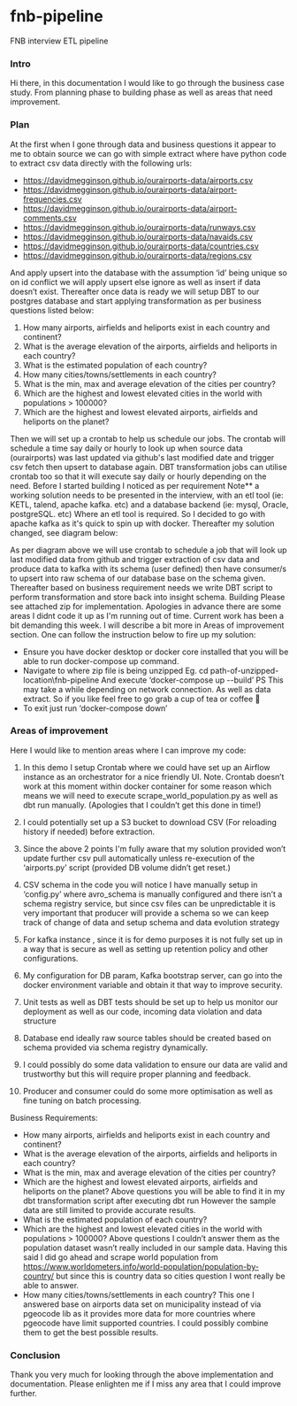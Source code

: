 # fnb-pipeline
FNB interview ETL pipeline

### Intro
Hi there, in this documentation I would like to go through the business case study. From
planning phase to building phase as well as areas that need improvement.

### Plan
At the first when I gone through data and business questions it appear to me to obtain
source we can go with simple extract where have python code to extract csv data directly
with the following urls:
- https://davidmegginson.github.io/ourairports-data/airports.csv
- https://davidmegginson.github.io/ourairports-data/airport-frequencies.csv
- https://davidmegginson.github.io/ourairports-data/airport-comments.csv
- https://davidmegginson.github.io/ourairports-data/runways.csv
- https://davidmegginson.github.io/ourairports-data/navaids.csv
- https://davidmegginson.github.io/ourairports-data/countries.csv
- https://davidmegginson.github.io/ourairports-data/regions.csv

And apply upsert into the database with the assumption ‘id’ being unique so on id conflict we
will apply upsert else ignore as well as insert if data doesn’t exist. Thereafter once data is
ready we will setup DBT to our postgres database and start applying transformation as per
business questions listed below:
1. How many airports, airfields and heliports exist in each country and continent?
2. What is the average elevation of the airports, airfields and heliports in each country?
3. What is the estimated population of each country?
4. How many cities/towns/settlements in each country?
5. What is the min, max and average elevation of the cities per country?
6. Which are the highest and lowest elevated cities in the world with populations > 100000?
7. Which are the highest and lowest elevated airports, airfields and heliports on the planet?

Then we will set up a crontab to help us schedule our jobs. The crontab will schedule a time
say daily or hourly to look up when source data (ourairports) was last updated via github's
last modified date and trigger csv fetch then upsert to database again.
DBT transformation jobs can utilise crontab too so that it will execute say daily or hourly
depending on the need.
Before I started building I noticed as per requirement
Note** a working solution needs to be presented in the interview, with an etl tool (ie:
KETL, talend, apache kafka. etc) and a database backend (ie: mysql, Oracle,
postgreSQL. etc)
Where an etl tool is required. So I decided to go with apache kafka as it's quick to spin up
with docker. Thereafter my solution changed, see diagram below:

As per diagram above we will use crontab to schedule a job that will look up last modified
data from github and trigger extraction of csv data and produce data to kafka with its schema
(user defined) then have consumer/s to upsert into raw schema of our database base on the
schema given. Thereafter based on business requirement needs we write DBT script to
perform transformation and store back into insight schema.
Building
Please see attached zip for implementation.
Apologies in advance there are some areas I didnt code it up as I'm running out of time.
Current work has been a bit demanding this week. I will describe a bit more in Areas of
improvement section.
One can follow the instruction below to fire up my solution:
- Ensure you have docker desktop or docker core installed that you will be able to run
docker-compose up command.
- Navigate to where zip file is being unzipped
Eg. cd path-of-unzipped-location\fnb-pipeline
And execute ‘docker-compose up --build’
PS This may take a while depending on network connection. As well as data
extract. So if you like feel free to go grab a cup of tea or coffee 🙂
- To exit just run ‘docker-compose down’

### Areas of improvement
Here I would like to mention areas where I can improve my code:
1. In this demo I setup Crontab where we could have set up an Airflow instance as an
orchestrator for a nice friendly UI. Note. Crontab doesn’t work at this moment within
docker container for some reason which means we will need to execute
scrape_world_population.py as well as dbt run manually. (Apologies that I couldn’t
get this done in time!)

2. I could potentially set up a S3 bucket to download CSV (For reloading history if
needed) before extraction.
3. Since the above 2 points I'm fully aware that my solution provided won’t update
further csv pull automatically unless re-execution of the ‘airports.py’ script (provided
DB volume didn’t get reset.)
4. CSV schema in the code you will notice I have manually setup in ‘config.py’ where
avro_schema is manually configured and there isn’t a schema registry service, but
since csv files can be unpredictable it is very important that producer will provide a
schema so we can keep track of change of data and setup schema and data
evolution strategy
5. For kafka instance , since it is for demo purposes it is not fully set up in a way that is
secure as well as setting up retention policy and other configurations.
6. My configuration for DB param, Kafka bootstrap server, can go into the docker
environment variable and obtain it that way to improve security.
7. Unit tests as well as DBT tests should be set up to help us monitor our deployment
as well as our code, incoming data violation and data structure
8. Database end ideally raw source tables should be created based on schema
provided via schema registry dynamically.
9. I could possibly do some data validation to ensure our data are valid and trustworthy
but this will require proper planning and feedback.
10. Producer and consumer could do some more optimisation as well as fine tuning on
batch processing.

Business Requirements:
- How many airports, airfields and heliports exist in each country and continent?
- What is the average elevation of the airports, airfields and heliports in each country?
- What is the min, max and average elevation of the cities per country?
- Which are the highest and lowest elevated airports, airfields and heliports on the
planet?
Above questions you will be able to find it in my dbt transformation script after executing dbt
run
However the sample data are still limited to provide accurate results.
- What is the estimated population of each country?
- Which are the highest and lowest elevated cities in the world with populations >
100000?
Above questions I couldn’t answer them as the population dataset wasn’t really included in
our sample data. Having this said I did go ahead and scrape world population from
https://www.worldometers.info/world-population/population-by-country/ but since this is
country data so cities question I wont really be able to answer.
- How many cities/towns/settlements in each country?
This one I answered base on airports data set on municipality instead of via pgeocode lib as
it provides more data for more countries where pgeocode have limit supported countries. I
could possibly combine them to get the best possible results.

### Conclusion
Thank you very much for looking through the above implementation and documentation.
Please enlighten me if I miss any area that I could improve further.